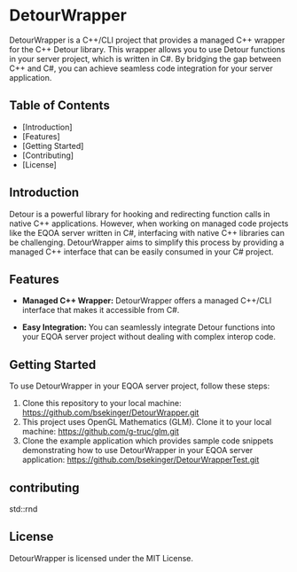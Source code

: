 # DetourWrapper

DetourWrapper is a C++/CLI project that provides a managed C++ wrapper for the C++ Detour library. This wrapper allows you to use Detour functions in your server project, which is written in C#. By bridging the gap between C++ and C#, you can achieve seamless code integration for your server application.

## Table of Contents

- [Introduction]
- [Features]
- [Getting Started]
- [Contributing]
- [License]

## Introduction

Detour is a powerful library for hooking and redirecting function calls in native C++ applications. However, when working on managed code projects like the EQOA server written in C#, interfacing with native C++ libraries can be challenging. DetourWrapper aims to simplify this process by providing a managed C++ interface that can be easily consumed in your C# project.

## Features

- **Managed C++ Wrapper:** DetourWrapper offers a managed C++/CLI interface that makes it accessible from C#.

- **Easy Integration:** You can seamlessly integrate Detour functions into your EQOA server project without dealing with complex interop code.

## Getting Started

To use DetourWrapper in your EQOA server project, follow these steps:

1. Clone this repository to your local machine:
   https://github.com/bsekinger/DetourWrapper.git
2. This project uses OpenGL Mathematics (GLM). Clone it to your local machine:
	https://github.com/g-truc/glm.git
3. Clone the example application which provides sample code snippets demonstrating how to use DetourWrapper in your EQOA server application:
	https://github.com/bsekinger/DetourWrapperTest.git

## contributing
std::rnd

## License
DetourWrapper is licensed under the MIT License.